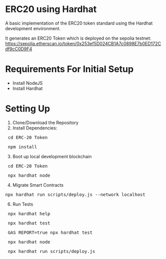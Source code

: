 # ERC20 using Hardhat
A basic implementation of the ERC20 token standard using the Hardhat development environment.

It generates an ERC20 Token which is deployed on the sepolia testnet: https://sepolia.etherscan.io/token/0x253ef5D024CB1A7c0898E7b0ED172Cdf9cC0D9F4

# Requirements For Initial Setup
- Install NodeJS
- Install Hardhat

# Setting Up
1. Clone/Download the Repository
2. Install Dependencies:
<pre> cd ERC-20 Token</pre>
<pre> npm install </pre>
3. Boot up local development blockchain
<pre> cd ERC-20 Token </pre>
<pre> npx hardhat node </pre>
4. Migrate Smart Contracts
<pre>npx hardhat run scripts/deploy.js --network localhost</pre>

6. Run Tests
<pre> npx hardhat help </pre>
<pre> npx hardhat test </pre>
<pre> GAS_REPORT=true npx hardhat test </pre>
<pre> npx hardhat node </pre>
<pre> npx hardhat run scripts/deploy.js </pre>